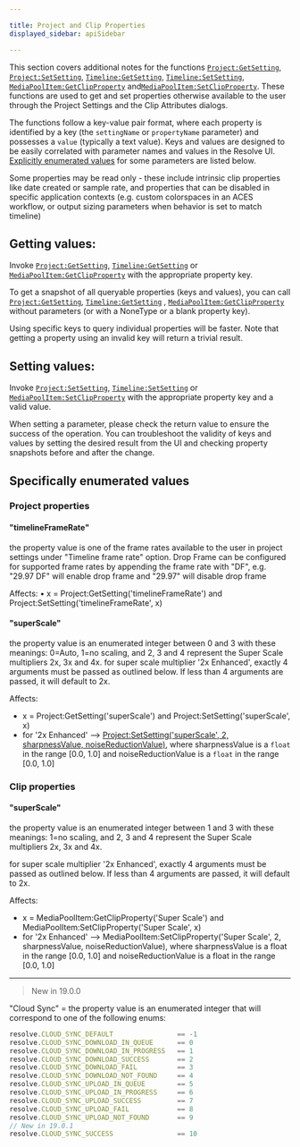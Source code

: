 ```yaml
---

title: Project and Clip Properties
displayed_sidebar: apiSidebar

---
```


This section covers additional notes for the functions [`Project:GetSetting`](../resolve_api/Project.md#getsettingsettingname), [`Project:SetSetting`](../resolve_api/Project.md#setsettingsettingname-settingvalue), [`Timeline:GetSetting`](../resolve_api/Timeline.md#getsettingsettingname), [`Timeline:SetSetting`](../resolve_api/Timeline.md#setsettingsettingname-settingvalue), [`MediaPoolItem:GetClipProperty`](../resolve_api/MediaPoolItem.md#getclippropertypropertynamenone) and[`MediaPoolItem:SetClipProperty`](../resolve_api/MediaPoolItem.md#setclippropertypropertyname-propertyvalue). These functions are used to get and set properties otherwise available to the user through the Project Settings and the Clip Attributes dialogs.

The functions follow a key-value pair format, where each property is identified by a key (the `settingName` or `propertyName` parameter) and possesses a `value` (typically a text value). Keys and values are designed to be easily correlated with parameter names and values in the Resolve UI. [Explicitly enumerated values](#specifically-enumerated-values) for some parameters are listed below.

Some properties may be read only - these include intrinsic clip properties like date created or sample rate, and properties that can be disabled in specific application contexts (e.g. custom colorspaces in an ACES workflow, or output sizing parameters when behavior is set to match timeline)

## Getting values:
Invoke [`Project:GetSetting`](../resolve_api/Project.md#getsettingsettingname), [`Timeline:GetSetting`](../resolve_api/Timeline.md#getsettingsettingname) or [`MediaPoolItem:GetClipProperty`](../resolve_api/MediaPoolItem.md#getclippropertypropertynamenone) with the appropriate property key. 

To get a snapshot of all queryable properties (keys and values), you can call [`Project:GetSetting`](../resolve_api/Project.md#getsettingsettingname), [`Timeline:GetSetting`](../resolve_api/Timeline.md#getsettingsettingname) , [`MediaPoolItem:GetClipProperty`](../resolve_api/MediaPoolItem.md#getclippropertypropertynamenone) without parameters (or with a NoneType or a blank property key). 

Using specific keys to query individual properties will be faster. Note that getting a property using an invalid key will return a trivial result.

## Setting values:
Invoke [`Project:SetSetting`](../resolve_api/Project.md#setsettingsettingname-settingvalue), [`Timeline:SetSetting`](../resolve_api/Timeline.md#setsettingsettingname-settingvalue) or [`MediaPoolItem:SetClipProperty`](../resolve_api/MediaPoolItem.md#setclippropertypropertyname-propertyvalue) with the appropriate property key and a valid value. 

When setting a parameter, please check the return value to ensure the success of the operation. You can troubleshoot the validity of keys and values by setting the desired result from the UI and checking property snapshots before and after the change.

## Specifically enumerated values
### Project properties
#### "timelineFrameRate" 
the property value is one of the frame rates available to the user in project settings under "Timeline frame rate" option. Drop Frame can be configured for supported frame rates by appending the frame rate with "DF", e.g. "29.97 DF" will enable drop frame and "29.97" will disable drop frame

Affects:
• x = Project:GetSetting('timelineFrameRate') and Project:SetSetting('timelineFrameRate', x)
#### "superScale" 
the property value is an enumerated integer between 0 and 3 with these meanings: 0=Auto, 1=no scaling, and 2, 3 and 4 represent the Super Scale multipliers 2x, 3x and 4x. 
for super scale multiplier '2x Enhanced', exactly 4 arguments must be passed as outlined below. If less than 4 arguments are passed, it will default to 2x.

Affects:
-  x = Project:GetSetting('superScale') and Project:SetSetting('superScale', x)
-   for '2x Enhanced' --> [Project:SetSetting('superScale', 2, sharpnessValue, noiseReductionValue)](../resolve_api/Project.md#setsettingsettingname-settingvalue), where sharpnessValue is a `float` in the range [0.0, 1.0] and noiseReductionValue is a `float` in the range [0.0, 1.0]

### Clip properties
#### "superScale" 
the property value is an enumerated integer between 1 and 3 with these meanings: 1=no scaling, and 2, 3 and 4 represent the Super Scale multipliers 2x, 3x and 4x.

for super scale multiplier '2x Enhanced', exactly 4 arguments must be passed as outlined below. If less than 4 arguments are passed, it will default to 2x.

Affects:
-  x = MediaPoolItem:GetClipProperty('Super Scale') and MediaPoolItem:SetClipProperty('Super Scale', x)
-   for '2x Enhanced' --> MediaPoolItem:SetClipProperty('Super Scale', 2, sharpnessValue, noiseReductionValue), where sharpnessValue is a float in the range [0.0, 1.0] and noiseReductionValue is a float in the range [0.0, 1.0]

------
> New in 19.0.0

"Cloud Sync" = the property value is an enumerated integer that will correspond to one of the following enums:
```js
resolve.CLOUD_SYNC_DEFAULT                == -1
resolve.CLOUD_SYNC_DOWNLOAD_IN_QUEUE      == 0
resolve.CLOUD_SYNC_DOWNLOAD_IN_PROGRESS   == 1
resolve.CLOUD_SYNC_DOWNLOAD_SUCCESS       == 2
resolve.CLOUD_SYNC_DOWNLOAD_FAIL          == 3
resolve.CLOUD_SYNC_DOWNLOAD_NOT_FOUND     == 4
resolve.CLOUD_SYNC_UPLOAD_IN_QUEUE        == 5
resolve.CLOUD_SYNC_UPLOAD_IN_PROGRESS     == 6
resolve.CLOUD_SYNC_UPLOAD_SUCCESS         == 7
resolve.CLOUD_SYNC_UPLOAD_FAIL            == 8
resolve.CLOUD_SYNC_UPLOAD_NOT_FOUND       == 9
// New in 19.0.1
resolve.CLOUD_SYNC_SUCCESS                == 10
```